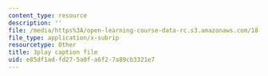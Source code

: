 ```yaml
---
content_type: resource
description: ''
file: /media/https%3A/open-learning-course-data-rc.s3.amazonaws.com/18-03-differential-equations-spring-2010/e85df1adfd275a0fa6f27a89cb3321e7_e3FfmXtkppM.vtt
file_type: application/x-subrip
resourcetype: Other
title: 3play caption file
uid: e85df1ad-fd27-5a0f-a6f2-7a89cb3321e7
---
```

